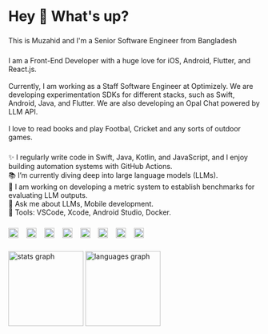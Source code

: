 <h1 align="left">Hey 👋 What's up?</h1>

###

<p align="left">This is Muzahid and I'm a Senior Software Engineer from Bangladesh</p>

###

<p align="left">I am a Front-End Developer with a huge love for iOS, Android, Flutter, and React.js.<br><br>Currently, I am working as a Staff Software Engineer at Optimizely. We are developing experimentation SDKs for different stacks, such as Swift, Android, Java, and Flutter. We are also developing an Opal Chat powered by LLM API.<br><br>I love to read books and play Footbal, Cricket and any sorts of outdoor games.</p>

###

<p align="left">✨ I regularly write code in Swift, Java, Kotlin, and JavaScript, and I enjoy building automation systems with GitHub Actions.<br>📚 I’m currently diving deep into large language models (LLMs).<br>🎯 I am working on developing a metric system to establish benchmarks for evaluating LLM outputs.<br>💬 Ask me about LLMs, Mobile development.<br>🔧 Tools: VSCode, Xcode, Android Studio, Docker.</p>

###

<div align="left">
  <img src="https://cdn.jsdelivr.net/gh/devicons/devicon/icons/javascript/javascript-original.svg" height="20" alt="javascript logo"  />
  <img width="8" />
  <img src="https://cdn.jsdelivr.net/gh/devicons/devicon/icons/react/react-original.svg" height="20" alt="react logo"  />
  <img width="8" />
  <img src="https://cdn.jsdelivr.net/gh/devicons/devicon/icons/swift/swift-original.svg" height="20" alt="swift logo"  />
  <img width="8" />
  <img src="https://img.shields.io/badge/Android-3DDC84?logo=android&logoColor=black&style=for-the-badge" height="20" alt="android logo"  />
  <img width="8" />
  <img src="https://cdn.jsdelivr.net/gh/devicons/devicon/icons/nodejs/nodejs-original.svg" height="20" alt="nodejs logo"  />
  <img width="8" />
  <img src="https://cdn.jsdelivr.net/gh/devicons/devicon/icons/xcode/xcode-original.svg" height="20" alt="xcode logo"  />
  <img width="8" />
  <img src="https://cdn.jsdelivr.net/gh/devicons/devicon/icons/docker/docker-original.svg" height="20" alt="docker logo"  />
  <img width="8" />
  <img src="https://img.shields.io/badge/npm-CB3837?logo=npm&logoColor=white&style=for-the-badge" height="20" alt="npm logo"  />
</div>

###

<div align="left">
  <img src="https://github-readme-stats.vercel.app/api?username=muzahid59&hide_title=false&hide_rank=false&show_icons=true&include_all_commits=true&count_private=true&disable_animations=false&theme=dracula&locale=en&hide_border=false&order=1" height="150" alt="stats graph"  />
  <img src="https://github-readme-stats.vercel.app/api/top-langs?username=muzahid59&locale=en&hide_title=false&layout=compact&card_width=320&langs_count=5&theme=dracula&hide_border=false&order=2" height="150" alt="languages graph"  />
</div>

###
